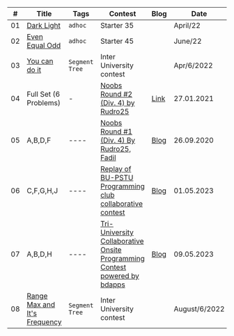 | # | Title | Tags | Contest | Blog | Date | Judge |
|---| ----- | ---- | ------ | ------- | ------- | --------- |
01 | [Dark Light](https://www.codechef.com/problems/DARLIG) | `adhoc` | Starter 35 |  |  April/22 | Codechef |
02 | [Even Equal Odd](https://www.codechef.com/problems/EVEQODD)| `adhoc` | Starter 45 |  |  June/22 | Codechef |
03 | [You can do it](https://www.hackerrank.com/contests/intra-department-coding-contest-csebu-2022-2/challenges/you-can-do-it-1-1)| `Segment Tree` | Inter University contest |  |  Apr/6/2022 | HackerRank | 
04 | Full Set (6 Problems) | - | [Noobs Round #2 (Div. 4) by Rudro25](https://codeforces.com/gym/102942) | [Link](https://codeforces.com/blog/entry/87209) | 27.01.2021 | Codeforces(Gym) |
05 | A,B,D,F | ---- | [Noobs Round #1 (Div. 4) By Rudro25, Fadil](https://codeforces.com/contests/296356) | [Blog](https://codeforces.com/blog/entry/83016) | 26.09.2020 | CodeForces(Gym) |
06 | C,F,G,H,J | ---- | [Replay of BU-PSTU Programming club collaborative contest](https://codeforces.com/gym/104333) | [Blog](https://codeforces.com/blog/entry/115615) | 01.05.2023 | CodeForces(Gym) |
07 | A,B,D,H | ---- | [Tri-University Collaborative Onsite Programming Contest powered by bdapps]([https://codeforces.com/gym/104333](https://codeforces.com/gym/442658)) | [Blog](-) | 09.05.2023 | CodeForces(Gym) |
08 | [Range Max and It's Frequency](https://www.hackerrank.com/contests/intra-department-programming-contest-2021-cse-university-of-barisal/challenges/range-max-and-its-frequency)| `Segment Tree` | Inter University contest |  |  August/6/2022 | HackerRank | 
